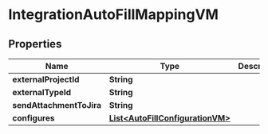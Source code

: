 
# IntegrationAutoFillMappingVM

## Properties
Name | Type | Description | Notes
------------ | ------------- | ------------- | -------------
**externalProjectId** | **String** |  |  [optional]
**externalTypeId** | **String** |  |  [optional]
**sendAttachmentToJira** | **String** |  |  [optional]
**configures** | [**List&lt;AutoFillConfigurationVM&gt;**](AutoFillConfigurationVM.md) |  |  [optional]




